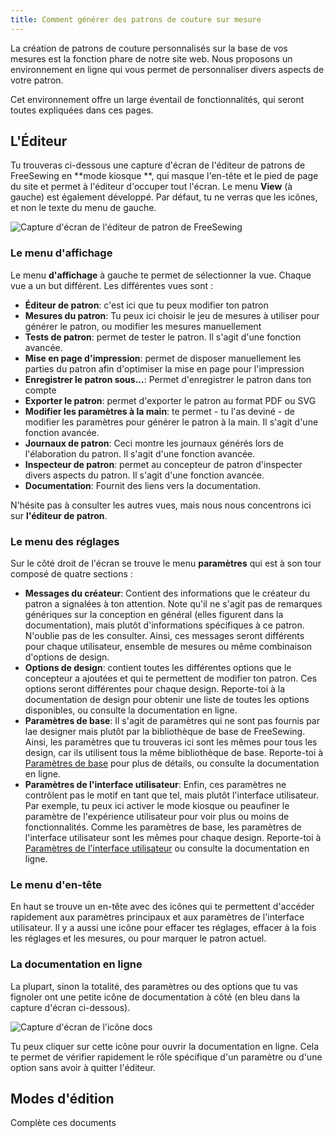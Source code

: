 ```yaml
---
title: Comment générer des patrons de couture sur mesure
---
```


La création de patrons de couture personnalisés sur la base de vos mesures est la fonction phare de notre site web. Nous proposons un environnement en ligne qui vous permet de personnaliser divers aspects de votre patron.

Cet environnement offre un large éventail de fonctionnalités, qui seront toutes expliquées dans ces pages.

<ControlTip />

## L'Éditeur

Tu trouveras ci-dessous une capture d'écran de l'éditeur de patrons de FreeSewing en **mode kiosque **, qui masque l'en-tête et le pied de page du site et permet à l'éditeur d'occuper tout l'écran. Le menu **View** (à gauche) est également développé. Par défaut, tu ne verras que les icônes, et non le texte du menu de gauche.

![Capture d'écran de l'éditeur de patron de FreeSewing](editor.png "Capture d'écran de l'éditeur de patron de Freesewing")

### Le menu d'affichage

Le menu **d'affichage** à gauche te permet de sélectionner la vue. Chaque vue a un but différent. Les différentes vues sont :

- **Éditeur de patron**: c'est ici que tu peux modifier ton patron
- **Mesures du patron**: Tu peux ici choisir le jeu de mesures à utiliser pour générer le patron, ou modifier les mesures manuellement
- **Tests de patron**: permet de tester le patron. Il s'agit d'une fonction avancée.
- **Mise en page d'impression**: permet de disposer manuellement les parties du patron afin d'optimiser la mise en page pour l'impression
- **Enregistrer le patron sous...**: Permet d'enregistrer le patron dans ton compte
- **Exporter le patron**: permet d'exporter le patron au format PDF ou SVG
- **Modifier les paramètres à la main**: te permet - tu l'as deviné - de modifier les paramètres pour générer le patron à la main. Il s'agit d'une fonction avancée.
- **Journaux de patron**: Ceci montre les journaux générés lors de l'élaboration du patron. Il s'agit d'une fonction avancée.
- **Inspecteur de patron**: permet au concepteur de patron d'inspecter divers aspects du patron. Il s'agit d'une fonction avancée.
- **Documentation**: Fournit des liens vers la documentation.

N'hésite pas à consulter les autres vues, mais nous nous concentrons ici sur **l'éditeur de patron**.

### Le menu des réglages

Sur le côté droit de l'écran se trouve le menu **paramètres** qui est à son tour composé de quatre sections :

- **Messages du créateur**: Contient des informations que le créateur du patron a signalées à ton attention. Note qu'il ne s'agit pas de remarques génériques sur la conception en général (elles figurent dans la documentation), mais plutôt d'informations spécifiques à ce patron. N'oublie pas de les consulter. Ainsi, ces messages seront différents pour chaque utilisateur, ensemble de mesures ou même combinaison d'options de design.
- **Options de design**: contient toutes les différentes options que le concepteur a ajoutées et qui te permettent de modifier ton patron. Ces options seront différentes pour chaque design. Reporte-toi à la documentation de design pour obtenir une liste de toutes les options disponibles, ou consulte la documentation en ligne.
- **Paramètres de base**: Il s'agit de paramètres qui ne sont pas fournis par lae designer mais plutôt par la bibliothèque de base de FreeSewing. Ainsi, les paramètres que tu trouveras ici sont les mêmes pour tous les design, car ils utilisent tous la même bibliothèque de base. Reporte-toi à [Paramètres de base](/docs/about/site/draft/core-settings) pour plus de détails, ou consulte la documentation en ligne.
- **Paramètres de l'interface utilisateur**: Enfin, ces paramètres ne contrôlent pas le motif en tant que tel, mais plutôt l'interface utilisateur. Par exemple, tu peux ici activer le mode kiosque ou peaufiner le paramètre de l'expérience utilisateur pour voir plus ou moins de fonctionnalités. Comme les paramètres de base, les paramètres de l'interface utilisateur sont les mêmes pour chaque design. Reporte-toi à [Paramètres de l'interface utilisateur](/docs/about/site/draft/ui-settings) ou consulte la documentation en ligne.

### Le menu d'en-tête

En haut se trouve un en-tête avec des icônes qui te permettent d'accéder rapidement aux paramètres principaux et aux paramètres de l'interface utilisateur. Il y a aussi une icône pour effacer tes réglages, effacer à la fois les réglages et les mesures, ou pour marquer le patron actuel.

### La documentation en ligne

La plupart, sinon la totalité, des paramètres ou des options que tu vas fignoler ont une petite icône de documentation à côté (en bleu dans la capture d'écran ci-dessous).

![Capture d'écran de l'icône docs](docs.png)

Tu peux cliquer sur cette icône pour ouvrir la documentation en ligne. Cela te permet de vérifier rapidement le rôle spécifique d'un paramètre ou d'une option sans avoir à quitter l'éditeur.

## Modes d'édition

<Fixme>Complète ces documents</Fixme>
